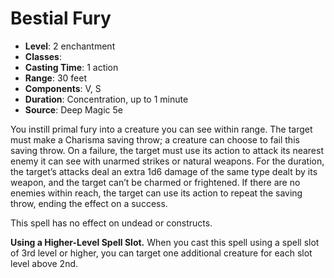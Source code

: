 # Bestial Fury

- **Level**: 2 enchantment
- **Classes**: 
- **Casting Time**: 1 action
- **Range**: 30 feet
- **Components**: V, S
- **Duration**: Concentration, up to 1 minute
- **Source**: Deep Magic 5e

You instill primal fury into a creature you can see within range. The target must make a Charisma saving throw; a creature can choose to fail this saving throw. On a failure, the target must use its action to attack its nearest enemy it can see with unarmed strikes or natural weapons. For the duration, the target’s attacks deal an extra 1d6 damage of the same type dealt by its weapon, and the target can’t be charmed or frightened. If there are no enemies within reach, the target can use its action to repeat the saving throw, ending the effect on a success.

This spell has no effect on undead or constructs.

**Using a Higher-Level Spell Slot.** When you cast this spell using a spell slot of 3rd level or higher, you can target one additional creature for each slot level above 2nd.
